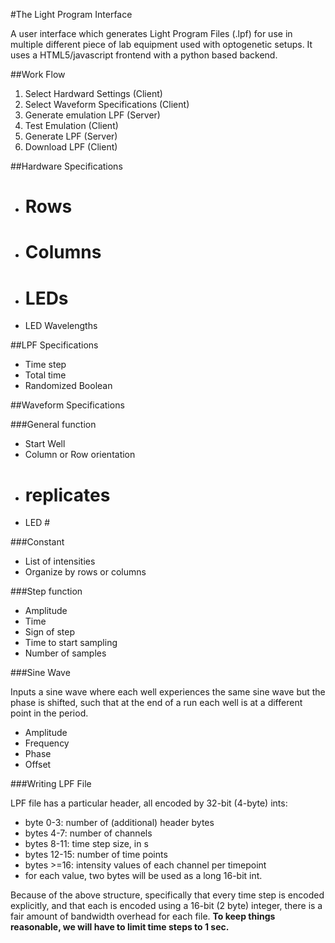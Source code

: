#The Light Program Interface

A user interface which generates Light Program Files (.lpf) for use in multiple different piece of lab equipment used with optogenetic setups. It uses a HTML5/javascript frontend with a python based backend.

##Work Flow

1. Select Hardward Settings (Client)
2. Select Waveform Specifications (Client)
3. Generate emulation LPF (Server)
4. Test Emulation (Client)
5. Generate LPF (Server)
6. Download LPF (Client)

##Hardware Specifications

- # Rows
- # Columns
- # LEDs
- LED Wavelengths

##LPF Specifications
- Time step
- Total time
- Randomized Boolean

##Waveform Specifications

###General function
- Start Well
- Column or Row orientation
- # replicates
- LED #

###Constant

- List of intensities
- Organize by rows or columns

###Step function
- Amplitude
- Time
- Sign of step
- Time to start sampling
- Number of samples

###Sine Wave

Inputs a sine wave where each well experiences the same sine wave but the phase is shifted, such that at the end of a run each well is at a different point in the period.

- Amplitude
- Frequency
- Phase
- Offset
 
###Writing LPF File

LPF file has a particular header, all encoded by 32-bit (4-byte) ints:

* byte 0-3: number of (additional) header bytes
* bytes 4-7: number of channels
* bytes 8-11: time step size, in s
* bytes 12-15: number of time points
* bytes >=16: intensity values of each channel per timepoint
* for each value, two bytes will be used as a long 16-bit int.
	
Because of the above structure, specifically that every time step is encoded explicitly, and that each is encoded using a 16-bit (2 byte) integer, there is a fair amount of bandwidth overhead for each file. **To keep things reasonable, we will have to limit time steps to 1 sec.**